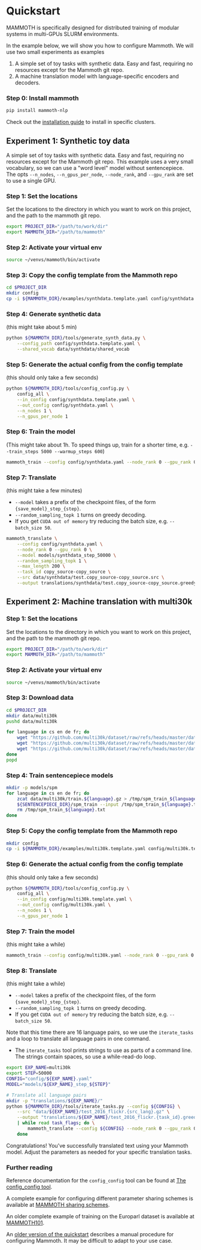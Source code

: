 

# Quickstart

MAMMOTH is specifically designed for distributed training of modular systems in multi-GPUs SLURM environments.

In the example below, we will show you how to configure Mammoth.
We will use two small experiments as examples

1. A simple set of toy tasks with synthetic data. Easy and fast, requiring no resources except for the Mammoth git repo.
2. A machine translation model with language-specific encoders and decoders.

### Step 0: Install mammoth

```bash
pip install mammoth-nlp
```

Check out the [installation guide](install) to install in specific clusters.

## Experiment 1: Synthetic toy data

A simple set of toy tasks with synthetic data. 
Easy and fast, requiring no resources except for the Mammoth git repo.
This example uses a very small vocabulary, so we can use a "word level" model without sentencepiece.
The opts `--n_nodes`, `--n_gpus_per_node`, `--node_rank`, and `--gpu_rank` are set to use a single GPU.

### Step 1: Set the locations

Set the locations to the directory in which you want to work on this project, and the path to the mammoth git repo.

```bash
export PROJECT_DIR="/path/to/work/dir"
export MAMMOTH_DIR="/path/to/mammoth"
```

### Step 2: Activate your virtual env

```bash
source ~/venvs/mammoth/bin/activate
```

### Step 3: Copy the config template from the Mammoth repo

```bash
cd $PROJECT_DIR
mkdir config
cp -i ${MAMMOTH_DIR}/examples/synthdata.template.yaml config/synthdata.template.yaml
```

### Step 4: Generate synthetic data

(this might take about 5 min)

```bash
python ${MAMMOTH_DIR}/tools/generate_synth_data.py \
    --config_path config/synthdata.template.yaml \
    --shared_vocab data/synthdata/shared_vocab
```

### Step 5: Generate the actual config from the config template 

(this should only take a few seconds)

```bash
python ${MAMMOTH_DIR}/tools/config_config.py \
    config_all \
    --in_config config/synthdata.template.yaml \
    --out_config config/synthdata.yaml \
    --n_nodes 1 \
    --n_gpus_per_node 1
```

### Step 6: Train the model

(This might take about 1h. To speed things up, train for a shorter time, e.g. `--train_steps 5000 --warmup_steps 600`)

```bash
mammoth_train --config config/synthdata.yaml --node_rank 0 --gpu_rank 0
```

### Step 7: Translate

(this might take a few minutes)

  - `--model` takes a prefix of the checkpoint files, of the form `{save_model}_step_{step}`.
  - `--random_sampling_topk 1` turns on greedy decoding.
  - If you get `CUDA out of memory` try reducing the batch size, e.g. `--batch_size 50`.

```bash
mammoth_translate \
    --config config/synthdata.yaml \
    --node_rank 0 --gpu_rank 0 \
    --model models/synthdata_step_50000 \
    --random_sampling_topk 1 \
    --max_length 200 \
    --task_id copy_source-copy_source \
    --src data/synthdata/test.copy_source-copy_source.src \
    --output translations/synthdata/test.copy_source-copy_source.greedy.trans
```

## Experiment 2: Machine translation with multi30k

### Step 1: Set the locations

Set the locations to the directory in which you want to work on this project, and the path to the mammoth git repo.

```bash
export PROJECT_DIR="/path/to/work/dir"
export MAMMOTH_DIR="/path/to/mammoth"
```

### Step 2: Activate your virtual env

```bash
source ~/venvs/mammoth/bin/activate
```

### Step 3: Download data

```bash
cd $PROJECT_DIR
mkdir data/multi30k
pushd data/multi30k

for language in cs en de fr; do
    wget "https://github.com/multi30k/dataset/raw/refs/heads/master/data/task1/raw/test_2016_flickr.${language}.gz"
    wget "https://github.com/multi30k/dataset/raw/refs/heads/master/data/task1/raw/val.${language}.gz"
    wget "https://github.com/multi30k/dataset/raw/refs/heads/master/data/task1/raw/train.${language}.gz"
done
popd
```

### Step 4: Train sentencepiece models

```bash
mkdir -p models/spm
for language in cs en de fr; do
    zcat data/multi30k/train.${language}.gz > /tmp/spm_train_${language}.txt
    ${SENTENCEPIECE_DIR}/spm_train --input /tmp/spm_train_${language}.txt --model_prefix=models/spm/spm.${language} --vocab_size 8000
    rm /tmp/spm_train_${language}.txt
done
```

### Step 5: Copy the config template from the Mammoth repo

```bash
mkdir config
cp -i ${MAMMOTH_DIR}/examples/multi30k.template.yaml config/multi30k.template.yaml
```

### Step 6: Generate the actual config from the config template 

(this should only take a few seconds)

```bash
python ${MAMMOTH_DIR}/tools/config_config.py \
    config_all \
    --in_config config/multi30k.template.yaml \
    --out_config config/multi30k.yaml \
    --n_nodes 1 \
    --n_gpus_per_node 1
```

### Step 7: Train the model

(this might take a while)

```bash
mammoth_train --config config/multi30k.yaml --node_rank 0 --gpu_rank 0
```

### Step 8: Translate

(this might take a while)

  - `--model` takes a prefix of the checkpoint files, of the form `{save_model}_step_{step}`.
  - `--random_sampling_topk 1` turns on greedy decoding.
  - If you get `CUDA out of memory` try reducing the batch size, e.g. `--batch_size 50`.

Note that this time there are 16 language pairs, so we use the `iterate_tasks` and a loop to translate all language pairs in one command.
  - The `iterate_tasks` tool prints strings to use as parts of a command line. The strings contain spaces, so use a while-read-do loop.

```bash
export EXP_NAME=multi30k
export STEP=50000
CONFIG="config/${EXP_NAME}.yaml"
MODEL="models/${EXP_NAME}_step_${STEP}"

# Translate all language pairs
mkdir -p "translations/${EXP_NAME}/"
python ${MAMMOTH_DIR}/tools/iterate_tasks.py --config ${CONFIG} \
    --src "data/${EXP_NAME}/test_2016_flickr.{src_lang}.gz" \
    --output "translations/${EXP_NAME}/test_2016_flickr.{task_id}.greedy.trans" \
    | while read task_flags; do \
        mammoth_translate --config ${CONFIG} --node_rank 0 --gpu_rank 0 --model ${MODEL} --random_sampling_topk 1 --max_length 200       ${task_flags}; \
    done
```

Congratulations! You've successfully translated text using your Mammoth model. Adjust the parameters as needed for your specific translation tasks.

### Further reading

Reference documentation for the `config_config` tool can be found at [The config_config tool](config_config.md).

A complete example for configuring different parameter sharing schemes is available at [MAMMOTH sharing schemes](examples/sharing_schemes.md).

An older complete example of training on the Europarl dataset is available at [MAMMOTH101](examples/train_mammoth_101.md).

An [older version of the quickstart](old_quickstart.md) describes a manual procedure for configuring Mammoth. It may be difficult to adapt to your use case.
